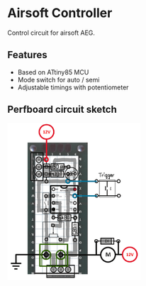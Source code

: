 # Airsoft Controller

Control circuit for airsoft AEG. 

## Features
- Based on ATtiny85 MCU
- Mode switch for auto / semi
- Adjustable timings with potentiometer

## Perfboard circuit sketch

<img src="./images/perfboardSketch.png" alt="Circuit Sketch" width="300">